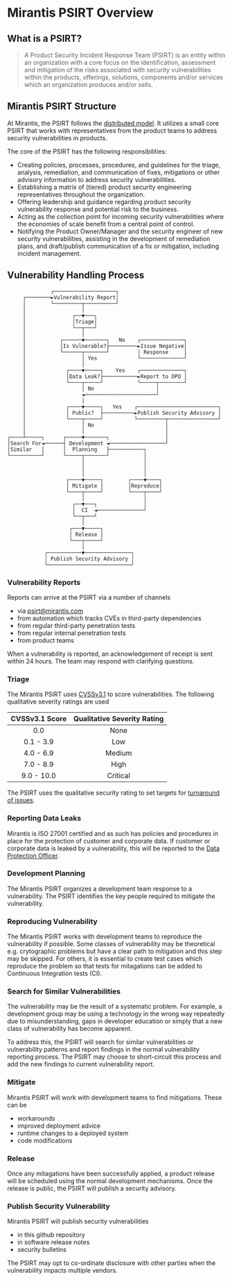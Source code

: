 # Mirantis PSIRT Overview

## What is a PSIRT?

> A Product Security Incident Response Team (PSIRT) is an entity within an organization with a core focus on the identification, assessment and mitigation of the risks associated with security vulnerabilities within the products, offerings, solutions, components and/or services which an organization produces and/or sells.

## Mirantis PSIRT Structure

At Mirantis, the PSIRT follows the [distributed model](https://www.first.org/standards/frameworks/psirts/psirt_services_framework_v1.1). It utilizes a small core PSIRT
that works with representatives from the product teams to address security vulnerabilities in products.

The core of the PSIRT has the following responsibilities:

* Creating policies, processes, procedures, and guidelines for the triage, analysis, remediation, and communication of fixes, mitigations or other advisory information to address security vulnerabilities.
* Establishing a matrix of (tiered) product security engineering representatives throughout the organization.  
* Offering leadership and guidance regarding product security vulnerability response and potential risk to the business.
* Acting as the collection point for incoming security vulnerabilities where the economies of scale benefit from a central point of control.
* Notifying the Product Owner/Manager and the security engineer of new security vulnerabilities, assisting in the development of remediation plans, and draft/publish communication of a fix or mitigation, including incident management.

## Vulnerability Handling Process

```
              ┌────────────────────┐
     ┌────────►Vulnerability Report│
     │        └─────────┬──────────┘
     │                  │
     │               ┌──▼───┐
     │               │Triage│
     │               └──┬───┘
     │                  │
     │           ┌──────▼───────┐   No    ┌──────────────┐
     │           │Is Vulnerable?├─────────►Issue Negative│
     │           └──────┬───────┘         │ Response     │
     │                  │ Yes             └──────────────┘
     │                  │
     │             ┌────▼─────┐    Yes    ┌──────────────┐
     │             │Data Leak?├───────────►Report to DPO │
     │             └────┬─────┘           └─────┬────────┘
     │                  │ No                    │
     │                  ◄───────────────────────┘
     │                  │
     │             ┌────▼─────┐   Yes    ┌──────────────────────────┐
     │             │ Public?  ├──────────►Publish Security Advisory │
     │             └────┬─────┘          └─────────┬────────────────┘
     │                  │ No                       │
     │                  │                          │
┌────┴─────┐      ┌─────▼───────┐                  │
│Search For◄──────┤ Development ◄──────────────────┘
│Similar   │      │  Planning   ├───────────┐
└──────────┘      └─────┬───────┘           │
                        │                   │
                        │                   │
                        │                   │
                   ┌────▼─────┐        ┌────▼────┐
                   │ Mitigate │        │Reproduce│
                   └────┬─────┘        └────┬────┘
                        │                   │
                     ┌──▼───┐               │
                     │  CI  ◄───────────────┘
                     └──┬───┘
                        │
                    ┌───▼─────┐
                    │ Release │
                    └───┬─────┘
                        │
            ┌───────────▼───────────────┐
            │ Publish Security Advisory │
            └───────────────────────────┘
```


### Vulnerability Reports

Reports can arrive at the PSIRT via a number of channels

* via psirt@mirantis.com
* from automation which tracks CVEs in third-party dependencies
* from regular third-party penetration tests
* from regular internal penetration tests
* from product teams

When a vulnerability is reported, an acknowledgement of receipt is sent within 24 hours. The team may respond with clarifying questions.


### Triage

The Mirantis PSIRT uses [CVSSv3.1](https://www.first.org/cvss/v3.1/specification-document) to score vulnerabilities. The following qualitative severity ratings are used

| CVSSv3.1 Score | Qualitative Severity Rating |
| :---: | :---: |
| 0.0 | None |
| 0.1 - 3.9 | Low |
| 4.0 - 6.9 | Medium |
| 7.0 - 8.9 | High |
| 9.0 - 10.0 | Critical |

The PSIRT uses the qualitative security rating to set targets for [turnaround of issues](/psirt/targets.md).

### Reporting Data Leaks

Mirantis is ISO 27001 certified and as such has policies and procedures in place for the protection of customer and corporate data. If customer or corporate
data is leaked by a vulnerability, this will be reported to the [Data Protection Officer](mailto:dataprivacy@mirantis.com).

### Development Planning

The Mirantis PSIRT organizes a development team response to a vulnerability. The PSIRT identifies
the key people required to mitigate the vulnerability.

### Reproducing Vulnerability

The Mirantis PSIRT works with development teams to reproduce the vulnerability if possible. Some
classes of vulnerability may be theoretical e.g. crytographic problems but have a clear path
to mitigation and this step may be skipped. For others, it is essential to create test cases
which reproduce the problem so that tests for mitagations can be added to Continuous Integration tests (CI).

### Search for Similar Vulnerabilities

The vulnerability may be the result of a systematic problem. For example, a development group may
be using a technology in the wrong way repeatedly due to misunderstanding, gaps in developer education
or simply that a new class of vulnerability has become apparent.

To address this, the PSIRT will search for similar vulnerabilities or vulnerability patterns and
report findings in the normal vulnerability reporting process. The PSIRT may choose to short-circuit this process and add the new findings to current vulnerability report.

### Mitigate

Mirantis PSIRT will work with development teams to find mitigations. These can be

* workarounds
* improved deployment advice
* runtime changes to a deployed system
* code modifications

### Release

Once any mitagations have been successfully applied, a product release will be scheduled using the
normal development mechanisms. Once the release is public, the PSIRT will publish a security advisory.

### Publish Security Vulnerability

Mirantis PSIRT will publish security vulnerabilities

* in this github repository
* in software release notes
* security bulletins

The PSIRT may opt to co-ordinate disclosure with other parties when the vulnerability impacts multiple vendors.













